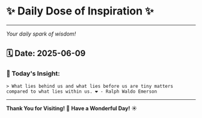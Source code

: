 # ✨ Daily Dose of Inspiration ✨

--- 

_Your daily spark of wisdom!_

## 🗓️ Date: **2025-06-09**

### 💬 Today's Insight:
```
> What lies behind us and what lies before us are tiny matters compared to what lies within us. ❤️ - Ralph Waldo Emerson
```

--- 

**Thank You for Visiting!** 🙏
**Have a Wonderful Day!** ☀️
